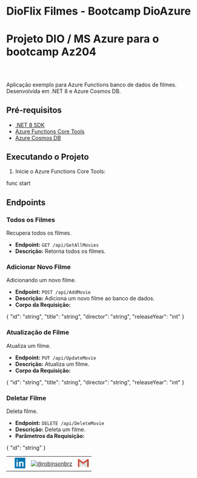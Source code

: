 # DioFlix Filmes - Bootcamp DioAzure
<div width="720" >
  <h1 align="left">Projeto DIO / MS Azure para o bootcamp Az204 </h1>
  <h2 align="left"></h2>
  <br>

Aplicação exemplo para Azure Functions banco de dados de filmes. Desenvolvida em .NET 8 e Azure Cosmos DB.

## Pré-requisitos

- [.NET 8 SDK](https://dotnet.microsoft.com/download/dotnet/8.0)
- [Azure Functions Core Tools](https://docs.microsoft.com/azure/azure-functions/functions-run-local)
- [Azure Cosmos DB](https://azure.microsoft.com/services/cosmos-db/)


## Executando o Projeto

1. Inicie o Azure Functions Core Tools:

func start





## Endpoints

### Todos os Filmes

Recupera todos os filmes.

- **Endpoint:** `GET /api/GetAllMovies`
- **Descrição:** Retorna todos os filmes.

### Adicionar Novo Filme

Adicionando um novo filme.

- **Endpoint:** `POST /api/AddMovie`
- **Descrição:** Adiciona um novo filme ao banco de dados.
- **Corpo da Requisição:**


{
    "id": "string",
    "title": "string",
    "director": "string",
    "releaseYear": "int"
}



### Atualização de Filme

Atualiza um filme.

- **Endpoint:** `PUT /api/UpdateMovie`
- **Descrição:** Atualiza um filme.
- **Corpo da Requisição:**

{
    "id": "string",
    "title": "string",
    "director": "string",
    "releaseYear": "int"
}



### Deletar Filme

Deleta filme.

- **Endpoint:** `DELETE /api/DeleteMovie`
- **Descrição:** Deleta um filme.
- **Parâmetros da Requisição:**

{
    "id": "string"
}



  <div align="center">
    <table>
      </tr>
            <td>
                <a  href="https://www.linkedin.com/in/robinsonbrz/">
            </td>
        <td>
            <a  href="https://www.linkedin.com/in/robinsonbrz/">
            <img src="https://raw.githubusercontent.com/robinsonbrz/robinsonbrz/main/static/img/linkedin.png" width="30" height="auto">
        </td>
        <td>
            <a  href="https://www.linkedin.com/in/robinsonbrz/">
            <img  src="https://avatars.githubusercontent.com/u/18150643?s=96&amp;v=4" alt="@robinsonbrz" width="30" height="auto">
        </td>
        <td>
            <a href="mailto:robinsonbrz@gmail.com">
            <img src="https://raw.githubusercontent.com/robinsonbrz/robinsonbrz/main/static/img/gmail.png" width="30" height="auto" ></a>
        </td>
      </tr>
    </table>
  </div>


</div>